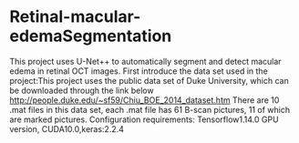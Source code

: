 # Retinal-macular-edemaSegmentation
  This project uses U-Net++ to automatically segment and detect macular edema in retinal OCT images.
  First introduce the data set used in the project:This project uses the public data set of Duke University, which can be downloaded through the link below
  http://people.duke.edu/~sf59/Chiu_BOE_2014_dataset.htm
  There are 10 .mat files in this data set, each .mat file has 61 B-scan pictures, 11 of which are marked pictures.
  Configuration requirements: Tensorflow1.14.0 GPU version, CUDA10.0,keras:2.2.4
  
  
  

